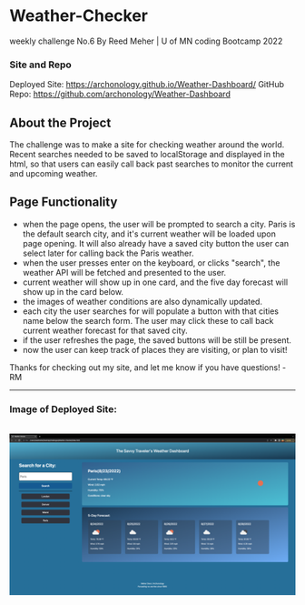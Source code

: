 # Weather-Checker
weekly challenge No.6
By Reed Meher | U of MN coding Bootcamp 2022

### Site and Repo
Deployed Site: https://archonology.github.io/Weather-Dashboard/
GitHub Repo: https://github.com/archonology/Weather-Dashboard

## About the Project
The challenge was to make a site for checking weather around the world. Recent searches needed to be saved to localStorage and displayed in the html, so that users can easily call back past searches to monitor the current and upcoming weather.

## Page Functionality
 - when the page opens, the user will be prompted to search a city. Paris is the default search city, and it's current weather will be loaded upon page opening. It will also already have a saved city button the user can select later for calling back the Paris weather. 
 - when the user presses enter on the keyboard, or clicks "search", the weather API will be fetched and presented to the user.
 - current weather will show up in one card, and the five day forecast will show up in the card below. 
 - the images of weather conditions are also dynamically updated.
 - each city the user searches for will populate a button with that cities name below the search form. The user may click these to call back current weather forecast for that saved city.
 - if the user refreshes the page, the saved buttons will be still be present. 
 - now the user can keep track of places they are visiting, or plan to visit!

 Thanks for checking out my site, and let me know if you have questions!
 -RM

 ---------------------

 ### Image of Deployed Site:
 <br>
<img src="./assests/images/Screen Shot 2022-08-23 at 11.13.38 PM.png" alt="screenshot of page">

